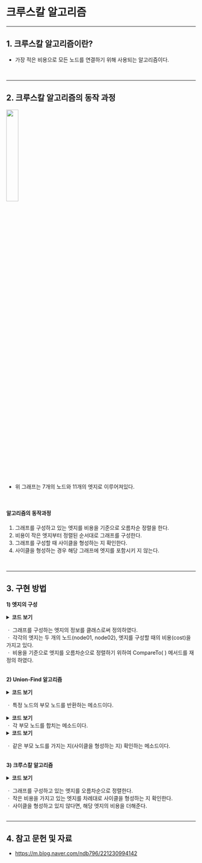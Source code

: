 # 크루스칼 알고리즘

---
## 1. 크루스칼 알고리즘이란?
* 가장 적은 비용으로 모든 노드를 연결하기 위해 사용되는 알고리즘이다.   
</br>

---
## 2. 크루스칼 알고리즘의 동작 과정
<img src="https://user-images.githubusercontent.com/61148914/112142522-0a9c8400-8c1a-11eb-8fb4-25d486a0dcc9.png" width="25%">   

* 위 그래프는 7개의 노드와 11개의 엣지로 이루어져있다.   
</br>

#### 알고리즘의 동작과정
1. 그래프를 구성하고 있는 엣지를 비용을 기준으로 오름차순 정렬을 한다.     
2. 비용이 작은 엣지부터 정렬된 순서대로 그래프를 구성한다.   
3. 그래프를 구성할 때 사이클을 형성하는 지 확인한다.   
4. 사이클을 형성하는 경우 해당 그래프에 엣지를 포함시키 지 않는다.   
</br>

-----
## 3. 구현 방법
**1) 엣지의 구성**
<details>
    <summary><b>코드 보기</b></summary>
	
```java
class Edge implements Comparable<Edge> {
	int node01;
	int node02;
	int cost;

	Edge(int node01, int node02, int cost) {
		this.node01 = node01;
		this.node02 = node02;
		this.cost = cost;
	}

	@Override
	public int compareTo(Edge o) {
		if (this.cost > o.cost)
			return 1;
		else if (this.cost == o.cost)
			return 0;
		else
			return -1;
	}
}
```
</details>
	
ㆍ 그래프를 구성하는 엣지의 정보를 클래스로써 정의하였다.   
ㆍ 각각의 엣지는 두 개의 노드(node01, node02), 엣지를 구성할 때의 비용(cost)을 가지고 있다.   
ㆍ 비용을 기준으로 엣지를 오름차순으로 정렬하기 위하여 CompareTo( ) 메서드를 재정의 하였다.   
</br>

**2) Union-Find 알고리즘**
<details>
    <summary><b>코드 보기</b></summary>
	
```java
static int find(int node) {
	if (parents[node] == node)
		return node;

	return find(parents[node]);
}
```
</details>

ㆍ 특정 노드의 부모 노드를 반환하는 메소드이다.

<details>
    <summary><b>코드 보기</b></summary>

```java
static void union(int node01, int node02) {
	node01 = find(node01);
	node02 = find(node02);

	if (node01 < node02)
		parents[node02] = node01;
	else
		parents[node01] = node02;
}
```
</details>
ㆍ 각 부모 노드를 합치는 메소드이다.   

<details>
    <summary><b>코드 보기</b></summary>
	
```java
static boolean haveSameParent(int node01, int node02) {
	node01 = find(node01);
	node02 = find(node02);

	if (node01 == node02)
		return true;
	else
		return false;
}
```
</details>
	
ㆍ 같은 부모 노드를 가지는 지(사이클을 형성하는 지) 확인하는 메소드이다.   
</br>

**3) 크루스칼 알고리즘**
<details>
    <summary><b>코드 보기</b></summary>
	
```java
static int kruskal(Edge[] edges) {
	Arrays.sort(edges);

	int sum = 0;

	for (int i = 0; i < edges.length; i++) {
		Edge returnEdge = edges[i];

		if (!haveSameParent(returnEdge.node01, returnEdge.node02)) {
			sum += returnEdge.cost;
			union(returnEdge.node01, returnEdge.node02);
		}
	}
	return sum;
}
```
</details>
	
ㆍ 그래프를 구성하고 있는 엣지를 오름차순으로 정렬한다.   
ㆍ 작은 비용을 가지고 있는 엣지를 차례대로 사이클을 형성하는 지 확인한다.   
ㆍ 사이클을 형성하고 있지 않다면, 해당 엣지의 비용을 더해준다.   
</br>

-----
## 4. 참고 문헌 및 자료
* https://m.blog.naver.com/ndb796/221230994142   
</br>
